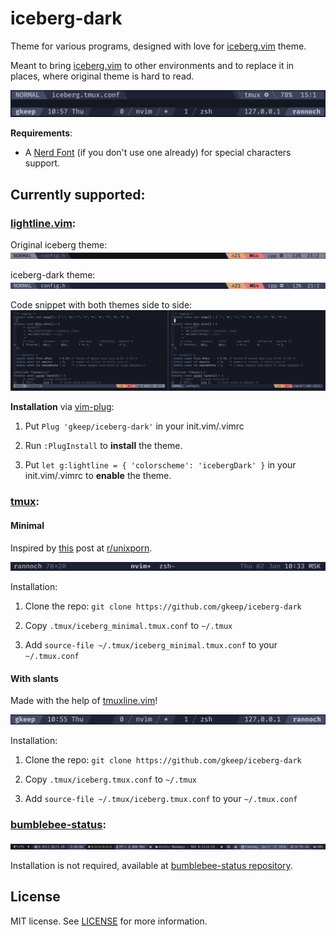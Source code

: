 # iceberg-dark
Theme for various programs, designed with love for [iceberg.vim](https://github.com/cocopon/iceberg.vim) theme. 

Meant to bring [iceberg.vim](https://github.com/cocopon/iceberg.vim) to other environments and to replace it in places, where original theme is hard to read.

![tmux+lightline screenshot](screenshots/tmux_lightline.png)

**Requirements**:

* A [Nerd Font](https://github.com/ryanoasis/nerd-fonts/#patched-fonts) (if you don't use one already) for special characters support.

## Currently supported:

### [lightline.vim](https://github.com/itchyny/lightline.vim):

Original iceberg theme: ![old](screenshots/lightline_old.png)

iceberg-dark theme: ![new](screenshots/lightline_new.png)

Code snippet with both themes side to side: ![code snippet](screenshots/code_snippet.png)

**Installation** via [vim-plug](https://github.com/junegunn/vim-plug): 

 1. Put `Plug 'gkeep/iceberg-dark'` in your init.vim/.vimrc 

 2. Run `:PlugInstall` to **install** the theme.

 3. Put `let g:lightline = { 'colorscheme': 'icebergDark' }` in your init.vim/.vimrc to **enable** the theme.

### [tmux](https://github.com/tmux/tmux):

#### Minimal

Inspired by [this](https://www.reddit.com/r/unixporn/comments/e6x7lz/dwm_blue_stripes/) post at [r/unixporn](https://www.reddit.com/r/unixporn).

![tmux minimal screenshot](screenshots/tmux_minimal.png)

Installation: 

1. Clone the repo: `git clone https://github.com/gkeep/iceberg-dark`

2. Copy `.tmux/iceberg_minimal.tmux.conf` to `~/.tmux`

3. Add `source-file ~/.tmux/iceberg_minimal.tmux.conf` to your `~/.tmux.conf`

#### With slants

Made with the help of [tmuxline.vim](https://github.com/edkolev/tmuxline.vim)!

![tmux screenshot](screenshots/tmux.png)

Installation: 

1. Clone the repo: `git clone https://github.com/gkeep/iceberg-dark`

2. Copy `.tmux/iceberg.tmux.conf` to `~/.tmux`

3. Add `source-file ~/.tmux/iceberg.tmux.conf` to your `~/.tmux.conf`

### [bumblebee-status](https://github.com/tobi-wan-kenobi/bumblebee-status):

![bumblebee-status](screenshots/bumblebee.png)

Installation is not required, available at [bumblebee-status repository](https://github.com/tobi-wan-kenobi/bumblebee-status).

## License

MIT license. See [LICENSE](https://github.com/gkeep/iceberg-dark/blob/master/LICENSE) for more information.
